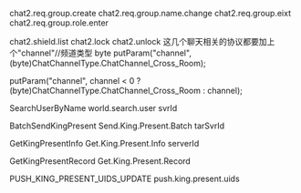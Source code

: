 chat2.req.group.create
chat2.req.group.name.change
chat2.req.group.eixt
chat2.req.group.role.enter

chat2.shield.list
chat2.lock
chat2.unlock
这几个聊天相关的协议都要加上个"channel"//频道类型 byte
putParam("channel", (byte)ChatChannelType.ChatChannel_Cross_Room);

putParam("channel", channel < 0 ? (byte)ChatChannelType.ChatChannel_Cross_Room : channel);

SearchUserByName 
	world.search.user 
		svrId

BatchSendKingPresent
	Send.King.Present.Batch
		tarSvrId

GetKingPresentInfo
	Get.King.Present.Info
		serverId

GetKingPresentRecord
	Get.King.Present.Record


PUSH_KING_PRESENT_UIDS_UPDATE
	push.king.present.uids